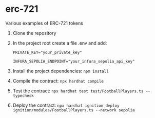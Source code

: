 # erc-721
Various examples of ERC-721 tokens

1. Clone the repository
2. In the project root create a file .env and add:
   
    `PRIVATE_KEY="your_private_key"`
   
    `INFURA_SEPOLIA_ENDPOINT="your_infura_sepolia_api_key"`
4.  Install the project dependencies: `npm install`
5.  Compile the contract: `npx hardhat compile`
6.  Test the contract: `npx hardhat test test/FootballPlayers.ts --typecheck`
7.  Deploy the contract: `npx hardhat ignition deploy ignition/modules/FootballPlayers.ts --network sepolia`